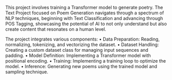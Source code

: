 This project involves training a Transformer model to generate poetry. The Text Project focused on Poem Generation navigates through a spectrum of NLP techniques, beginning with Text Classification and advancing through POS Tagging, showcasing the potential of AI to not only understand but also create content that resonates on a human level.

The project integrates various components:
•	Data Preparation: Reading, normalizing, tokenizing, and vectorizing the dataset.
•	Dataset Handling: Creating a custom dataset class for managing input sequences and padding.
•	Model Definition: Implementing a Transformer model with positional encoding.
•	Training: Implementing a training loop to optimize the model.
•	Inference: Generating new poems using the trained model and sampling technique.

